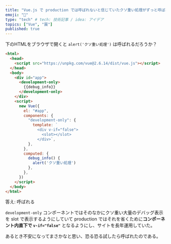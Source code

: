 ```yaml
---
title: "Vue.js で production では呼ばれないと信じていたクソ重い処理がずっと呼ばれてた件"
emoji: "🌟"
type: "tech" # tech: 技術記事 / idea: アイデア
topics: ["Vue", "罠"]
published: true
---
```

下のHTMLをブラウザで開くと `alert('クソ重い処理')` は呼ばれるだろうか？

```html
<html>
  <head>
    <script src="https://unpkg.com/vue@2.6.14/dist/vue.js"></script>
  </head>
  <body>
    <div id="app">
      <development-only>
        {{debug_info}}
      </development-only>
    </div>
    <script>
      new Vue({
        el: "#app",
        components: {
          "development-only": {
            template: `
              <div v-if="false">
                <slot></slot>
              </div>`,
          },
        },
        computed: {
          debug_info() {
            alert('クソ重い処理')
          },
        },
      })
    </script>
  </body>
</html>
```

答え: 呼ばれる

`development-only` コンポーネントではそのなかにクソ重い大量のデバッグ表示を slot で表示するようにしていて production ではそれを省くために**コンポーネント内直下で `v-if="false"`** となるようにし、サイトを長年運用していた。

あるとき不安になってまさかなと思い、恐る恐る試したら呼ばれたのである。
